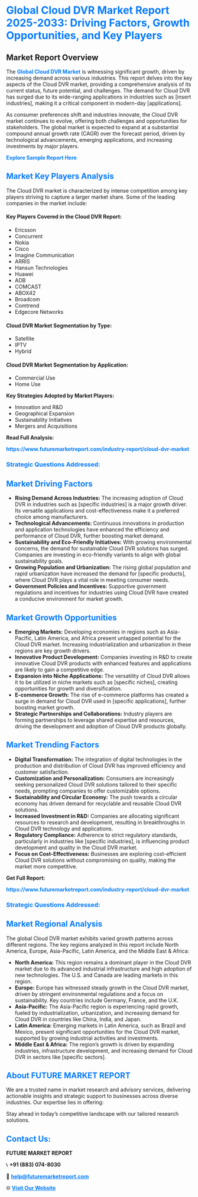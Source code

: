 <h1 style="color: #007BFF;">Global Cloud DVR Market Report 2025-2033: Driving Factors, Growth Opportunities, and Key Players</h1>

<section id="overview">
<h2>Market Report Overview</h2>
<p>The <a href="https://www.futuremarketreport.com/industry-report/cloud-dvr-market" style="color: #007BFF; text-decoration: none;"><strong>Global Cloud DVR Market</strong></a> is witnessing significant growth, driven by increasing demand across various industries. This report delves into the key aspects of the Cloud DVR market, providing a comprehensive analysis of its current status, future potential, and challenges. The demand for Cloud DVR has surged due to its wide-ranging applications in industries such as [insert industries], making it a critical component in modern-day [applications].</p>
<p>As consumer preferences shift and industries innovate, the Cloud DVR market continues to evolve, offering both challenges and opportunities for stakeholders. The global market is expected to expand at a substantial compound annual growth rate (CAGR) over the forecast period, driven by technological advancements, emerging applications, and increasing investments by major players.</p>
</section>

<section id="overview">
<p><a href="https://www.futuremarketreport.com/request-sample/reportId=102210" style="color: #007BFF; text-decoration: none;"><strong>Explore Sample Report Here</strong></a></p>
</section>

<section id="key-players">
<h2 style="color: #007BFF;">Market Key Players Analysis</h2>
<p>The Cloud DVR market is characterized by intense competition among key players striving to capture a larger market share. Some of the leading companies in the market include:</p>
<h4>Key Players Covered in the Cloud DVR Report:</h4>
<ul><li>Ericsson</li><li>Concurrent</li><li>Nokia</li><li>Cisco</li><li>Imagine Communication</li><li>ARRIS</li><li>Hansun Technologies</li><li>Huawei</li><li>ADB</li><li>COMCAST</li><li>ABOX42</li><li>Broadcom</li><li>Comtrend</li><li>Edgecore Networks</li></ul>
<h4>Cloud DVR Market Segmentation by Type:</h4>
<ul><li>Satellite</li><li>IPTV</li><li>Hybrid</li></ul>

<h4>Cloud DVR Market Segmentation by Application:</h4>
<ul><li>Commercial Use</li><li>Home Use</li></ul>
<p><strong>Key Strategies Adopted by Market Players:</strong></p>
<ul>
<li>Innovation and R&D</li>
<li>Geographical Expansion</li>
<li>Sustainability Initiatives</li>
<li>Mergers and Acquisitions</li>
</ul>
</section>

<section>
<p><strong>Read Full Analysis: </strong></p><a href="https://www.futuremarketreport.com/industry-report/cloud-dvr-market" style="color: #007BFF; text-decoration: none;"><strong>https://www.futuremarketreport.com/industry-report/cloud-dvr-market</strong></a>
<h3 style="color: #007BFF;">Strategic Questions Addressed:</h3>
</section>

<section id="driving-factors">
<h2 style="color: #007BFF;">Market Driving Factors</h2>
<ul>
<li><strong>Rising Demand Across Industries:</strong> The increasing adoption of Cloud DVR in industries such as [specific industries] is a major growth driver. Its versatile applications and cost-effectiveness make it a preferred choice among manufacturers.</li>
<li><strong>Technological Advancements:</strong> Continuous innovations in production and application technologies have enhanced the efficiency and performance of Cloud DVR, further boosting market demand.</li>
<li><strong>Sustainability and Eco-Friendly Initiatives:</strong> With growing environmental concerns, the demand for sustainable Cloud DVR solutions has surged. Companies are investing in eco-friendly variants to align with global sustainability goals.</li>
<li><strong>Growing Population and Urbanization:</strong> The rising global population and rapid urbanization have increased the demand for [specific products], where Cloud DVR plays a vital role in meeting consumer needs.</li>
<li><strong>Government Policies and Incentives:</strong> Supportive government regulations and incentives for industries using Cloud DVR have created a conducive environment for market growth.</li>
</ul>
</section>

<section id="growth-opportunities">
<h2 style="color: #007BFF;">Market Growth Opportunities</h2>
<ul>
<li><strong>Emerging Markets:</strong> Developing economies in regions such as Asia-Pacific, Latin America, and Africa present untapped potential for the Cloud DVR market. Increasing industrialization and urbanization in these regions are key growth drivers.</li>
<li><strong>Innovative Product Development:</strong> Companies investing in R&D to create innovative Cloud DVR products with enhanced features and applications are likely to gain a competitive edge.</li>
<li><strong>Expansion into Niche Applications:</strong> The versatility of Cloud DVR allows it to be utilized in niche markets such as [specific niches], creating opportunities for growth and diversification.</li>
<li><strong>E-commerce Growth:</strong> The rise of e-commerce platforms has created a surge in demand for Cloud DVR used in [specific applications], further boosting market growth.</li>
<li><strong>Strategic Partnerships and Collaborations:</strong> Industry players are forming partnerships to leverage shared expertise and resources, driving the development and adoption of Cloud DVR products globally.</li>
</ul>
</section>

<section id="trending-factors">
<h2 style="color: #007BFF;">Market Trending Factors</h2>
<ul>
<li><strong>Digital Transformation:</strong> The integration of digital technologies in the production and distribution of Cloud DVR has improved efficiency and customer satisfaction.</li>
<li><strong>Customization and Personalization:</strong> Consumers are increasingly seeking personalized Cloud DVR solutions tailored to their specific needs, prompting companies to offer customizable options.</li>
<li><strong>Sustainability and Circular Economy:</strong> The push towards a circular economy has driven demand for recyclable and reusable Cloud DVR solutions.</li>
<li><strong>Increased Investment in R&D:</strong> Companies are allocating significant resources to research and development, resulting in breakthroughs in Cloud DVR technology and applications.</li>
<li><strong>Regulatory Compliance:</strong> Adherence to strict regulatory standards, particularly in industries like [specific industries], is influencing product development and quality in the Cloud DVR market.</li>
<li><strong>Focus on Cost-Effectiveness:</strong> Businesses are exploring cost-efficient Cloud DVR solutions without compromising on quality, making the market more competitive.</li>
</ul>
</section>

<section>
<p><strong>Get Full Report: </strong></p><a href="https://www.futuremarketreport.com/industry-report/cloud-dvr-market" style="color: #007BFF; text-decoration: none;"><strong>https://www.futuremarketreport.com/industry-report/cloud-dvr-market</strong></a>
<h3 style="color: #007BFF;">Strategic Questions Addressed:</h3>
</section>


<section id="regional-analysis">
<h2 style="color: #007BFF;">Market Regional Analysis</h2>
<p>The global Cloud DVR market exhibits varied growth patterns across different regions. The key regions analyzed in this report include North America, Europe, Asia-Pacific, Latin America, and the Middle East & Africa:</p>
<ul>
<li><strong>North America:</strong> This region remains a dominant player in the Cloud DVR market due to its advanced industrial infrastructure and high adoption of new technologies. The U.S. and Canada are leading markets in this region.</li>
<li><strong>Europe:</strong> Europe has witnessed steady growth in the Cloud DVR market, driven by stringent environmental regulations and a focus on sustainability. Key countries include Germany, France, and the U.K.</li>
<li><strong>Asia-Pacific:</strong> The Asia-Pacific region is experiencing rapid growth, fueled by industrialization, urbanization, and increasing demand for Cloud DVR in countries like China, India, and Japan.</li>
<li><strong>Latin America:</strong> Emerging markets in Latin America, such as Brazil and Mexico, present significant opportunities for the Cloud DVR market, supported by growing industrial activities and investments.</li>
<li><strong>Middle East & Africa:</strong> The region’s growth is driven by expanding industries, infrastructure development, and increasing demand for Cloud DVR in sectors like [specific sectors].</li>
</ul>
</section>

<footer>
<h2 style="color: #007BFF;">About FUTURE MARKET REPORT</h2>
<p>We are a trusted name in market research and advisory services, delivering actionable insights and strategic support to businesses across diverse industries. Our expertise lies in offering:</p>

<p>Stay ahead in today’s competitive landscape with our tailored research solutions.</p>

<h2 style="color: #007BFF;">Contact Us:</h2>
<p><strong>FUTURE MARKET REPORT</strong></p>
<p>📞 <strong>+91 (883) 074-8030</strong></p>
<p>📧 <strong><a href="mailto:help@futuremarketreport.com" style="color: #007BFF;">help@futuremarketreport.com</a></strong></p>
<p>🌐 <strong><a href="https://www.futuremarketreport.com/" style="color: #007BFF;">Visit Our Website</a></strong></p>
</footer>